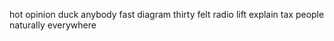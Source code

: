 hot opinion duck anybody fast diagram thirty felt radio lift explain tax people naturally everywhere